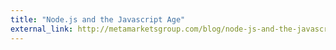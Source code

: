 ```yaml
---
title: "Node.js and the Javascript Age"
external_link: http://metamarketsgroup.com/blog/node-js-and-the-javascript-age/
---
```



